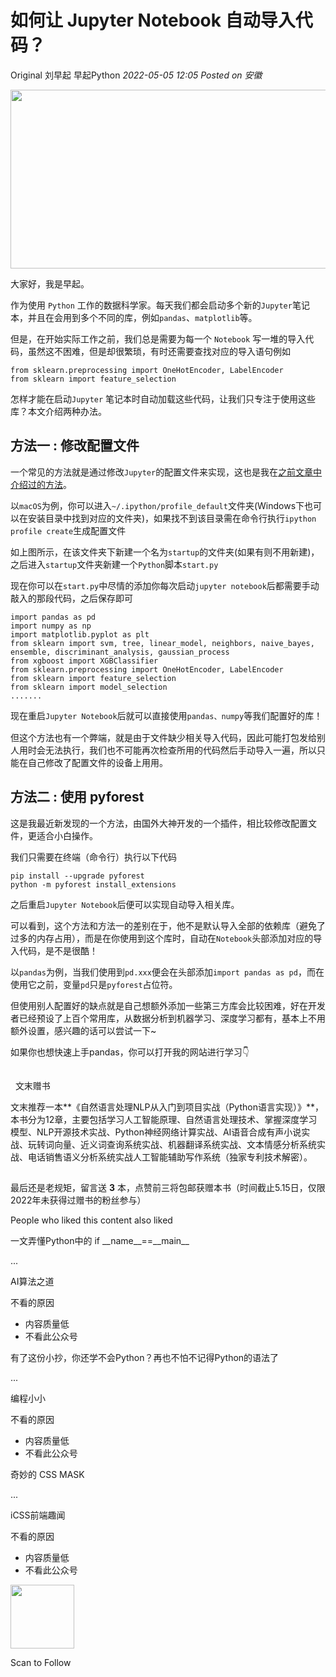 # 如何让 Jupyter Notebook 自动导入代码？

<a id="copyright_logo"></a>Original 刘早起 <a id="profileBt"></a><a id="js_name"></a>早起Python *2022-05-05 12:05* *Posted on <a id="js_ip_wording"></a>安徽*

<img width="677" height="286" src="../../../_resources/640_wx_fmt_jpeg_wxfrom_5_wx_lazy_f5a8afce38474d5bb.jpg"/>

大家好，我是早起。

作为使用 `Python` 工作的数据科学家。每天我们都会启动多个新的`Jupyter`笔记本，并且在会用到多个不同的库，例如`pandas`、`matplotlib`等。

但是，在开始实际工作之前，我们总是需要为每一个 `Notebook` 写一堆的导入代码，虽然这不困难，但是却很繁琐，有时还需要查找对应的导入语句例如

```
from sklearn.preprocessing import OneHotEncoder, LabelEncoder
from sklearn import feature_selection

```

怎样才能在启动`Jupyter` 笔记本时自动加载这些代码，让我们只专注于使用这些库？本文介绍两种办法。

## 方法一 : 修改配置文件

一个常见的方法就是通过修改`Jupyter`的配置文件来实现，这也是我在[之前文章中介绍过的方法](https://mp.weixin.qq.com/s?__biz=Mzg5OTU3NjczMQ==&mid=2247510307&idx=2&sn=a50f30ae0d443ffcdbb4ea26711ad4c7&chksm=c053cfd7f72446c15b9399789625d620e5d6e6ed85b775dd5baa5e633fbca166537f6371ccdb&token=951385889&lang=zh_CN&scene=21#wechat_redirect)。

以`macOS`为例，你可以进入`~/.ipython/profile_default`文件夹(Windows下也可以在安装目录中找到对应的文件夹)，如果找不到该目录需在命令行执行`ipython profile create`生成配置文件
![Image](data:image/gif;base64,iVBORw0KGgoAAAANSUhEUgAAAAEAAAABCAYAAAAfFcSJAAAADUlEQVQImWNgYGBgAAAABQABh6FO1AAAAABJRU5ErkJggg==)

如上图所示，在该文件夹下新建一个名为`startup`的文件夹(如果有则不用新建)，之后进入`startup`文件夹新建一个`Python`脚本`start.py`

现在你可以在`start.py`中尽情的添加你每次启动`jupyter notebook`后都需要手动敲入的那段代码，之后保存即可

```
import pandas as pd
import numpy as np
import matplotlib.pyplot as plt
from sklearn import svm, tree, linear_model, neighbors, naive_bayes, ensemble, discriminant_analysis, gaussian_process
from xgboost import XGBClassifier
from sklearn.preprocessing import OneHotEncoder, LabelEncoder
from sklearn import feature_selection
from sklearn import model_selection
.......

```

现在重启`Jupyter Notebook`后就可以直接使用`pandas、numpy`等我们配置好的库！
![Image](data:image/gif;base64,iVBORw0KGgoAAAANSUhEUgAAAAEAAAABCAYAAAAfFcSJAAAADUlEQVQImWNgYGBgAAAABQABh6FO1AAAAABJRU5ErkJggg==)

但这个方法也有一个弊端，就是由于文件缺少相关导入代码，因此可能打包发给别人用时会无法执行，我们也不可能再次检查所用的代码然后手动导入一遍，所以只能在自己修改了配置文件的设备上用用。

## 方法二 : 使用 pyforest

这是我最近新发现的一个方法，由国外大神开发的一个插件，相比较修改配置文件，更适合小白操作。

我们只需要在终端（命令行）执行以下代码

```
pip install --upgrade pyforest
python -m pyforest install_extensions

```

之后重启`Jupyter Notebook`后便可以实现自动导入相关库。
![Image](data:image/gif;base64,iVBORw0KGgoAAAANSUhEUgAAAAEAAAABCAYAAAAfFcSJAAAADUlEQVQImWNgYGBgAAAABQABh6FO1AAAAABJRU5ErkJggg==)

可以看到，这个方法和方法一的差别在于，他不是默认导入全部的依赖库（避免了过多的内存占用），而是在你使用到这个库时，自动在`Notebook`头部添加对应的导入代码，是不是很酷！

以`pandas`为例，当我们使用到`pd.xxx`便会在头部添加`import pandas as pd`，而在使用它之前，变量`pd`只是`pyforest`占位符。

但使用别人配置好的缺点就是自己想额外添加一些第三方库会比较困难，好在开发者已经预设了上百个常用库，从数据分析到机器学习、深度学习都有，基本上不用额外设置，感兴趣的话可以尝试一下~

如果你也想快速上手pandas，你可以打开我的网站进行学习👇

[![Image](data:image/gif;base64,iVBORw0KGgoAAAANSUhEUgAAAAEAAAABCAYAAAAfFcSJAAAADUlEQVQImWNgYGBgAAAABQABh6FO1AAAAABJRU5ErkJggg==)](http://mp.weixin.qq.com/s?__biz=Mzg5OTU3NjczMQ==&mid=2247521606&idx=1&sn=07f869da7bedb1662576f79c13a4a20f&chksm=c053f3b2f7247aa441279f6da189cf93f1a14e5b3bd002f1db071104eb393a197fb3083d72bc&scene=21#wechat_redirect)

  文末赠书  

文末推荐一本**《自然语言处理NLP从入门到项目实战（Python语言实现）》**，本书分为12章，主要包括学习人工智能原理、自然语言处理技术、掌握深度学习模型、NLP开源技术实战、Python神经网络计算实战、AI语音合成有声小说实战、玩转词向量、近义词查询系统实战、机器翻译系统实战、文本情感分析系统实战、电话销售语义分析系统实战人工智能辅助写作系统（独家专利技术解密）。

![Image](data:image/gif;base64,iVBORw0KGgoAAAANSUhEUgAAAAEAAAABCAYAAAAfFcSJAAAADUlEQVQImWNgYGBgAAAABQABh6FO1AAAAABJRU5ErkJggg==)

最后还是老规矩，留言送 **3** 本，点赞前三将包邮获赠本书（时间截止5.15日，仅限2022年未获得过赠书的粉丝参与）

People who liked this content also liked

一文弄懂Python中的 if \_\_name\_\_==\_\_main\_\_

...

AI算法之道

不看的原因

- 内容质量低
- 不看此公众号

​有了这份小抄，你还学不会Python？再也不怕不记得Python的语法了

...

编程小小

不看的原因

- 内容质量低
- 不看此公众号

奇妙的 CSS MASK

...

iCSS前端趣闻

不看的原因

- 内容质量低
- 不看此公众号

<img width="102" height="102" src="../../../_resources/qrcode_scene_10000004_size_102___d2271f7c760441b0a.bmp"/>

Scan to Follow